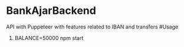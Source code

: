 # BankAjarBackend
API with Puppeteer with features related to IBAN and transfers
#Usage
1. BALANCE=50000 npm start
